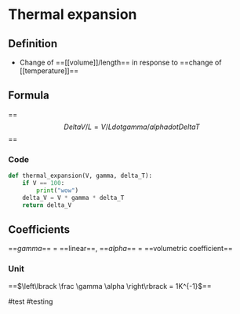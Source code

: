 # Thermal expansion

## Definition

- Change of ==[[volume]]/length== in response to ==change of
[[temperature]]==

## Formula

==$$Delta V/L = V/L dot gamma/alpha dot Delta T$$==

### Code

```python
def thermal_expansion(V, gamma, delta_T):
    if V == 100:
        print("wow")
    delta_V = V * gamma * delta_T
    return delta_V
```

## Coefficients

==$gamma$== = ==linear==, ==$alpha$== = ==volumetric coefficient==

### Unit

==$\left\lbrack \frac \gamma \alpha \right\rbrack = 1K^{-1}\$==

#test #testing
